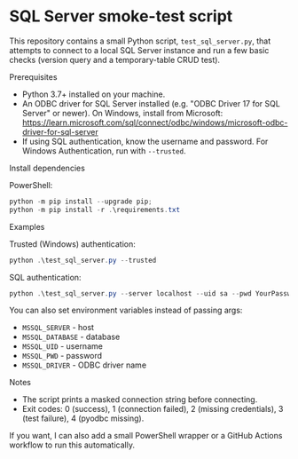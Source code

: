 # SQL Server smoke-test script

This repository contains a small Python script, `test_sql_server.py`, that attempts to connect to a local SQL Server instance and run a few basic checks (version query and a temporary-table CRUD test).

Prerequisites

- Python 3.7+ installed on your machine.
- An ODBC driver for SQL Server installed (e.g. "ODBC Driver 17 for SQL Server" or newer). On Windows, install from Microsoft: https://learn.microsoft.com/sql/connect/odbc/windows/microsoft-odbc-driver-for-sql-server
- If using SQL authentication, know the username and password. For Windows Authentication, run with `--trusted`.

Install dependencies

PowerShell:

```powershell
python -m pip install --upgrade pip; 
python -m pip install -r .\requirements.txt
```

Examples

Trusted (Windows) authentication:

```powershell
python .\test_sql_server.py --trusted
```

SQL authentication:

```powershell
python .\test_sql_server.py --server localhost --uid sa --pwd YourPasswordHere
```

You can also set environment variables instead of passing args:

- `MSSQL_SERVER` - host
- `MSSQL_DATABASE` - database
- `MSSQL_UID` - username
- `MSSQL_PWD` - password
- `MSSQL_DRIVER` - ODBC driver name

Notes

- The script prints a masked connection string before connecting.
- Exit codes: 0 (success), 1 (connection failed), 2 (missing credentials), 3 (test failure), 4 (pyodbc missing).

If you want, I can also add a small PowerShell wrapper or a GitHub Actions workflow to run this automatically.
